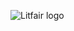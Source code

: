 ![Litfair logo](https://drive.google.com/file/d/1QcZTzPPxWh5Rm8tkY7WNwDri_JhGDief/view?usp=sharing.gif)
